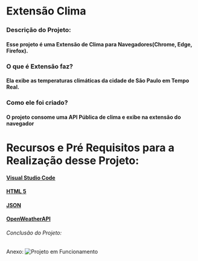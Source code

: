 # Extensão Clima
### Descrição do Projeto:
#### Esse projeto é uma Extensão de Clima para Navegadores(Chrome, Edge, Firefox).
### O que é Extensão faz?
#### Ela exibe as temperaturas climáticas da cidade de São Paulo em Tempo Real.
### Como ele foi criado?
#### O projeto consome uma API Pública de clima e exibe na extensão do navegador


# Recursos e Pré Requisitos para a Realização desse Projeto:
#### [Visual Studio Code](https://code.visualstudio.com/)
#### [HTML 5](https://developer.mozilla.org/pt-BR/docs/Web/Guide/HTML/HTML5)
#### [JSON](https://developer.mozilla.org/pt-BR/docs/Web/Guide/HTML/HTML5)
#### [OpenWeatherAPI](https://openweathermap.org/api)

###### Conclusão do Projeto:
Anexo: ![Projeto em Funcionamento]()
